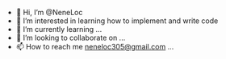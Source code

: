 - 👋 Hi, I’m @NeneLoc
- 👀 I’m interested in learning how to implement and write code
- 🌱 I’m currently learning ...
- 💞️ I’m looking to collaborate on ...
- 📫 How to reach me neneloc305@gmail.com ...

<!---
NeneLoc/NeneLoc is a ✨ special ✨ repository because its `README.md` (this file) appears on your GitHub profile.
You can click the Preview link to take a look at your changes.
--->
